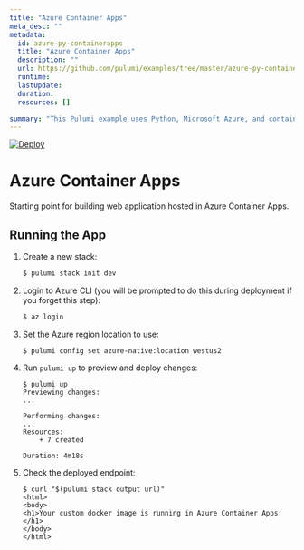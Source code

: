 ```yaml
---
title: "Azure Container Apps"
meta_desc: ""
metadata:
  id: azure-py-containerapps
  title: "Azure Container Apps"
  description: ""
  url: https://github.com/pulumi/examples/tree/master/azure-py-containerapps
  runtime: 
  lastUpdate: 
  duration: 
  resources: []

summary: "This Pulumi example uses Python, Microsoft Azure, and container apps to deploy and configure a web application. It creates an Azure Resource Group, two services, an Azure Container Instance, as well as networking resources. This example can be used to set up a general cloud-computing use case, such as running web applications in containers on an Azure cloud environment."
---
```


[![Deploy](https://get.pulumi.com/new/button.svg)](https://app.pulumi.com/new?template=https://github.com/pulumi/examples/blob/master/azure-py-containerapps/README.md)

# Azure Container Apps

Starting point for building web application hosted in Azure Container Apps.

## Running the App

1. Create a new stack:

    ```bash
    $ pulumi stack init dev
    ```

1. Login to Azure CLI (you will be prompted to do this during deployment if you forget this step):

    ```bash
    $ az login
    ```

1. Set the Azure region location to use:

    ```
    $ pulumi config set azure-native:location westus2
    ```

1. Run `pulumi up` to preview and deploy changes:

    ```
    $ pulumi up
    Previewing changes:
    ...

    Performing changes:
    ...
    Resources:
        + 7 created

    Duration: 4m18s
    ```

1. Check the deployed endpoint:

    ```
    $ curl "$(pulumi stack output url)"
    <html>
    <body>
    <h1>Your custom docker image is running in Azure Container Apps!</h1>
    </body>
    </html>
    ```

